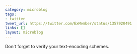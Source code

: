 ```yaml
---
category: microblog
tags:
- twitter
tweet_url: https://twitter.com/ExMember/status/1357920491
links: []
layout: microblog
---
```

Don't forget to verify your text-encoding schemes.
